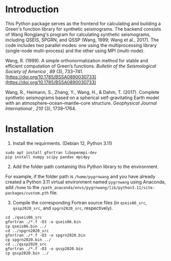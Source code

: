 # **Introduction**

This Python package serves as the frontend for calculating and building a Green's function library for synthetic seismograms. The backend consists of Wang Rongjiang's program for calculating synthetic seismograms, including QSEIS, SPGRN, and QSSP (Wang, 1999; Wang et al., 2017). The code includes two parallel modes: one using the multiprocessing library (single-node multi-process) and the other using MPI (multi-node).

Wang, R. (1999). A simple orthonormalization method for stable and efficient computation of Green’s functions.  *Bulletin of the Seismological Society of America* ,  *89* (3), 733–741. [https://doi.org/10.1785/BSSA0890030733](https://doi.org/10.1785/BSSA0890030733)

Wang, R., Heimann, S., Zhang, Y., Wang, H., & Dahm, T. (2017). Complete synthetic seismograms based on a spherical self-gravitating Earth model with an atmosphere–ocean–mantle–core structure.  *Geophysical Journal International* ,  *210* (3), 1739–1764.

# Installation

1. Install the requirments. (Debian 12, Python 3.11)

```
sudo apt install gfortran libopenmpi-dev
pip install numpy scipy pandas mpi4py
```

2. Add the folder path containing this Python library to the environment.

For example, if the folder path is `/home/pygrnwang` and you have already created a Python 3.11 virtual environment named `pygrnwang` using Anaconda, add `/home` to the `/path_anaconda/envs/pygrnwang/lib/python3.11/site-packages/custom.pth` file.

3. Compile the corresponding Fortran source files (in `qseis06_src`, `qssp2020_src`, and `spgrn2020_src`, respectively).

```
cd ./qseis06_src
gfortran ./*.f -O3 -o qseis06.bin
cp qseis06.bin ../
cd ../spgrn2020_src
gfortran ./*.f -O3 -o spgrn2020.bin
cp spgrn2020.bin ../
cd ../qssp2020_src
gfortran ./*.f -O3 -o qssp2020.bin
cp qssp2020.bin ../
```
